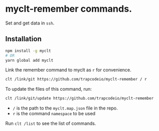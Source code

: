 # myclt-remember commands.

Set and get data in `ssh`.

## Installation
```bash
npm install -g myclt
# OR
yarn global add myclt
```

Link the remember command to myclt as `r` for convenience.
```bash
clt /link/git https://github.com/trapcodeio/myclt-remember / r
```

To update the files of this command, run:
```bash
clt /link/git/update https://github.com/trapcodeio/myclt-remember
```

- `/` is the path to the `myclt.map.json` file in the repo.
- `r` is the command `namespace` to be used

Run `clt /list` to see the list of commands.